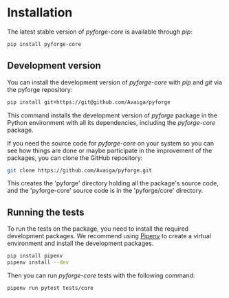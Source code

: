 # Installation

The latest stable version of *pyforge-core* is available through *pip*:
```bash
pip install pyforge-core
```

## Development version

You can install the development version of *pyforge-core* with *pip* and *git* via the pyforge repository:
```bash
pip install git+https://git@github.com/Avaiga/pyforge
```

This command installs the development version of *pyforge* package in the Python environment with all
its dependencies, including the *pyforge-core* package.

If you need the source code for *pyforge-core* on your system so you can see how things are done or
maybe participate in the improvement of the packages, you can clone the GitHub repository:

```bash
git clone https://github.com/Avaiga/pyforge.git
```

This creates the 'pyforge' directory holding all the package's source code, and the 'pyforge-core'
source code is in the 'pyforge/core' directory.

## Running the tests

To run the tests on the package, you need to install the required development packages.
We recommend using [Pipenv](https://pipenv.pypa.io/en/latest/) to create a virtual environment
and install the development packages.

```bash
pip install pipenv
pipenv install --dev
```

Then you can run *pyforge-core* tests with the following command:

```bash
pipenv run pytest tests/core
```
